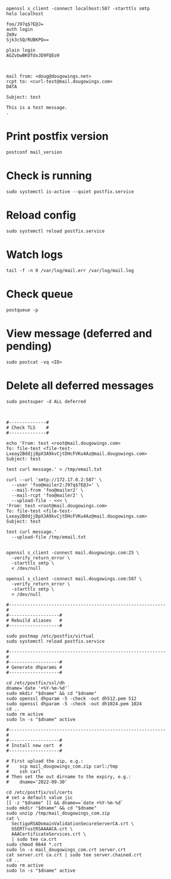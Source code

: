 ```
openssl s_client -connect localhost:587 -starttls smtp
helo localhost

foo/J97q$?E@J=
auth login
Zm9v
Sjk3cSQ/RUBKPQ==

plain login
AGZvbwBKOTdxJD9FQEo9



mail from: <doug@dougowings.net>
rcpt to: <curl-test@mail.dougowings.com>
DATA

Subject: test

This is a test message.
.
```

# Print postfix version

`postconf mail_version`

# Check is running

`sudo systemctl is-active --quiet postfix.service`

# Reload config

`sudo systemctl reload postfix.service`

# Watch logs

`tail -f -n 0 /var/log/mail.err /var/log/mail.log`

# Check queue

`postqueue -p`

# View message (deferred and pending)

`sudo postcat -vq <ID>`
    
# Delete all deferred messages

`sudo postsuper -d ALL deferred`

```


#--------------#
# Check TLS    #
#--------------#

echo 'From: test <root@mail.dougowings.com>
To: file-test <file-test-Lxeay2BddjjBpX3A9kvCjtDHcFVKu4Az@mail.dougowings.com>
Subject: test

test curl message.' > /tmp/email.txt

curl --url 'smtp://172.17.0.2:587' \
  --user 'foo@mailer2:J97q$?E@J=' \
  --mail-from 'foo@mailer2' \
  --mail-rcpt 'foo@mailer2' \
  --upload-file - <<< \
'From: test <root@mail.dougowings.com>
To: file-test <file-test-Lxeay2BddjjBpX3A9kvCjtDHcFVKu4Az@mail.dougowings.com>
Subject: test

test curl message.'
  --upload-file /tmp/email.txt


openssl s_client -connect mail.dougowings.com:25 \
  -verify_return_error \
  -starttls smtp \
  < /dev/null

openssl s_client -connect mail.dougowings.com:587 \
  -verify_return_error \
  -starttls smtp \
  < /dev/null

#-----------------------------------------------------------
#
#-------------------#
# Rebuild aliases   #
#-------------------#

sudo postmap /etc/postfix/virtual
sudo systemctl reload postfix.service

#-----------------------------------------------------------
#
#-------------------#
# Generate dhparams #
#-------------------#

cd /etc/postfix/ssl/dh
dname=`date '+%Y-%m-%d'`
sudo mkdir "$dname" && cd "$dname"
sudo openssl dhparam -5 -check -out dh512.pem 512
sudo openssl dhparam -5 -check -out dh1024.pem 1024
cd ..
sudo rm active
sudo ln -s "$dname" active

#-----------------------------------------------------------
#
#-------------------# 
# Install new cert  #
#-------------------#

# First upload the zip, e.g.:
#    scp mail_dougowings_com.zip carl:/tmp
#    ssh carl
# Then set the out dirname to the expiry, e.g.:
#    dname='2022-09-30'

cd /etc/postfix/ssl/certs
# set a default value jic
[[ -z "$dname" ]] && dname==`date +%Y-%m-%d`
sudo mkdir "$dname" && cd "$dname"
sudo unzip /tmp/mail_dougowings_com.zip
cat \
  SectigoRSADomainValidationSecureServerCA.crt \
  USERTrustRSAAAACA.crt \
  AAACertificateServices.crt \
  | sudo tee ca.crt
sudo chmod 0644 *.crt
sudo ln -s mail_dougowings_com.crt server.crt
cat server.crt ca.crt | sudo tee server.chained.crt
cd ..
sudo rm active
sudo ln -s "$dname" active
```